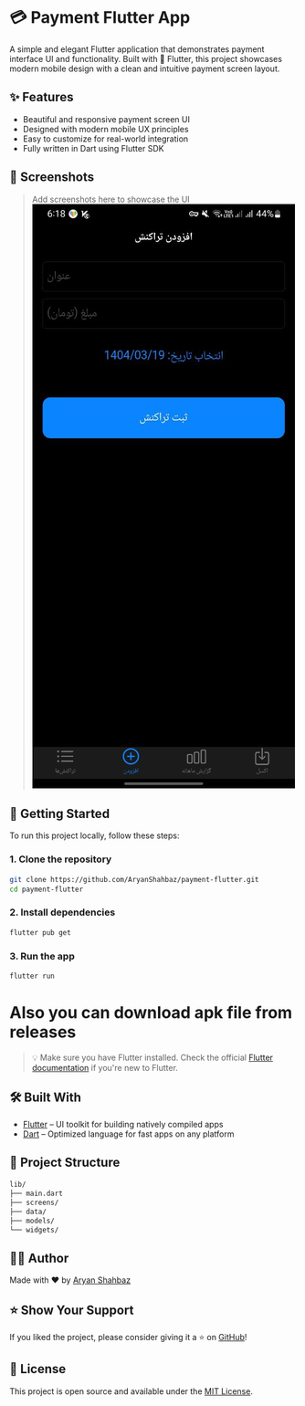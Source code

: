 


# 💳 Payment Flutter App

A simple and elegant Flutter application that demonstrates payment interface UI and functionality. Built with 💙 Flutter, this project showcases modern mobile design with a clean and intuitive payment screen layout.

## ✨ Features

- Beautiful and responsive payment screen UI
- Designed with modern mobile UX principles
- Easy to customize for real-world integration
- Fully written in Dart using Flutter SDK

## 📱 Screenshots

> Add screenshots here to showcase the UI  
> ![Screenshot](screenshots/payment_screen.jpg)

## 🚀 Getting Started

To run this project locally, follow these steps:

### 1. Clone the repository

```bash
git clone https://github.com/AryanShahbaz/payment-flutter.git
cd payment-flutter
```

### 2. Install dependencies

```bash
flutter pub get
```

### 3. Run the app

```bash
flutter run
```
# Also you can download apk file from releases

> 💡 Make sure you have Flutter installed. Check the official [Flutter documentation](https://docs.flutter.dev/get-started/install) if you're new to Flutter.

## 🛠️ Built With

- [Flutter](https://flutter.dev/) – UI toolkit for building natively compiled apps
- [Dart](https://dart.dev/) – Optimized language for fast apps on any platform

## 📂 Project Structure

```
lib/
├── main.dart          
├── screens/           
├── data/              
├── models/            
└── widgets/           
```

## 🙋‍♂️ Author

Made with ❤️ by [Aryan Shahbaz](https://github.com/AryanShahbaz)

## ⭐️ Show Your Support

If you liked the project, please consider giving it a ⭐️ on [GitHub](https://github.com/AryanShahbaz/payment-flutter)!

## 📄 License

This project is open source and available under the [MIT License](LICENSE).


